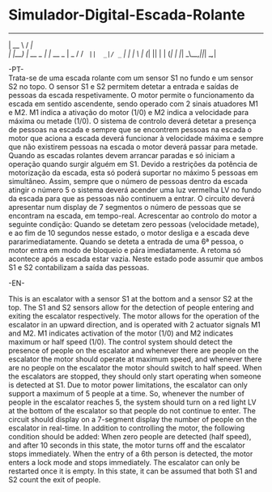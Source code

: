 # Simulador-Digital-Escada-Rolante
 
  _____          __       
 |  __ \        / _|      
 | |__) | __ _ | |_  __ _ 
 |  _  / / _` ||  _|/ _` |
 | | \ \| (_| || | | (_| |
 |_|  \_\\__,_||_|  \__,_|
                          
-PT-                          
Trata-se de uma escada rolante com um sensor S1 no fundo e um sensor S2 no
topo. O sensor S1 e S2 permitem detetar a entrada e saídas de pessoas da escada respetivamente. O motor
permite o funcionamento da escada em sentido ascendente, sendo operado com 2 sinais atuadores M1 e M2.
M1 indica a ativação do motor (1/0) e M2 indica a velocidade para máxima ou metade (1/0).
O sistema de controlo deverá detetar a presença de pessoas na escada e sempre que se encontrem pessoas na
escada o motor que aciona a escada deverá funcionar à velocidade máxima e sempre que não existirem pessoas
na escada o motor deverá passar para metade.
Quando as escadas rolantes devem arrancar paradas e só iniciam a operação quando surgir alguém em S1.
Devido a restrições da potência de motorização da escada, esta só poderá suportar no máximo 5 pessoas em
simultâneo. Assim, sempre que o número de pessoas dentro da escada atingir o número 5 o sistema deverá
acender uma luz vermelha LV no fundo da escada para que as pessoas não continuem a entrar.
O circuito deverá apresentar num display de 7 segmentos o número de pessoas que se encontram na escada,
em tempo-real.
Acrescentar ao controlo do motor a seguinte condição: Quando se detetam zero pessoas (velocidade metade), e
ao fim de 10 segundos nesse estado, o motor desliga e a escada deve pararimediatamente.
Quando se deteta a entrada de uma 6ª pessoa, o motor entra em modo de bloqueio e pára imediatamente. A
retoma só acontece após a escada estar vazia. Neste estado pode assumir que ambos S1 e S2 contabilizam a saída
das pessoas.

-EN-

This is an escalator with a sensor S1 at the bottom and a sensor S2 at the top. The S1 and S2 sensors allow for the detection of people entering and exiting the escalator respectively. The motor allows for the operation of the escalator in an upward direction, and is operated with 2 actuator signals M1 and M2. M1 indicates activation of the motor (1/0) and M2 indicates maximum or half speed (1/0).
The control system should detect the presence of people on the escalator and whenever there are people on the escalator the motor should operate at maximum speed, and whenever there are no people on the escalator the motor should switch to half speed.
When the escalators are stopped, they should only start operating when someone is detected at S1.
Due to motor power limitations, the escalator can only support a maximum of 5 people at a time. So, whenever the number of people in the escalator reaches 5, the system should turn on a red light LV at the bottom of the escalator so that people do not continue to enter.
The circuit should display on a 7-segment display the number of people on the escalator in real-time.
In addition to controlling the motor, the following condition should be added: When zero people are detected (half speed), and after 10 seconds in this state, the motor turns off and the escalator stops immediately.
When the entry of a 6th person is detected, the motor enters a lock mode and stops immediately. The escalator can only be restarted once it is empty. In this state, it can be assumed that both S1 and S2 count the exit of people.
                   
